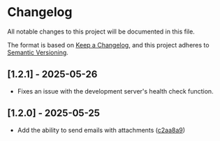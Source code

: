# Changelog

All notable changes to this project will be documented in this file.

The format is based on [Keep a Changelog](https://keepachangelog.com/en/1.1.0/),
and this project adheres to [Semantic Versioning](https://semver.org/spec/v2.0.0.html).

## [1.2.1] - 2025-05-26

- Fixes an issue with the development server's health check function.

## [1.2.0] - 2025-05-25

- Add the ability to send emails with attachments ([c2aa8a9](https://github.com/gideongrinberg/gcourier/commit/c2aa8a97df49f6bf0ece4ec06360a34ea0ca37aa))